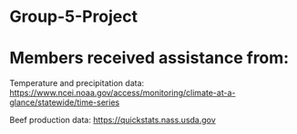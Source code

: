 # Group-5-Project
# Members received assistance from:






Temperature and precipitation data:  https://www.ncei.noaa.gov/access/monitoring/climate-at-a-glance/statewide/time-series



Beef production data:  https://quickstats.nass.usda.gov



